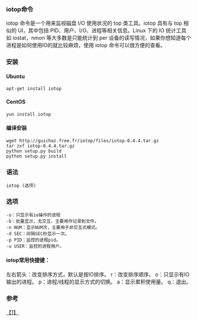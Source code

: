### iotop命令

iotop 命令是一个用来监视磁盘 I/O 使用状况的 top 类工具。iotop 具有与 top 相似的 UI，其中包括 PID、用户、I/O、进程等相关信息。Linux 下的 IO 统计工具如 iostat，nmon 等大多数是只能统计到 per 设备的读写情况，如果你想知道每个进程是如何使用IO的就比较麻烦，使用 iotop 命令可以很方便的查看。

### 安装

#### Ubuntu

``` shell
apt-get install iotop
```

#### CentOS

``` shell
yun install iotop
```

#### 编译安装
``` shell 
wget http://guichaz.free.fr/iotop/files/iotop-0.4.4.tar.gz
tar zxf iotop-0.4.4.tar.gz
python setup.py build
python setup.py install
```

### 语法

```
iotop (选项)
```

### 选项
```
-o：只显示有io操作的进程
-b：批量显示，无交互，主要用作记录到文件。
-n NUM：显示NUM次，主要用于非交互式模式。
-d SEC：间隔SEC秒显示一次。
-p PID：监控的进程pid。
-u USER：监控的进程用户。
```

#### iotop常用快捷键：
左右箭头：改变排序方式，默认是按IO排序。
r：改变排序顺序。
o：只显示有IO输出的进程。
p：进程/线程的显示方式的切换。
a：显示累积使用量。
q：退出。

### 参考
[【1】](http://man.linuxde.net/iotop)
